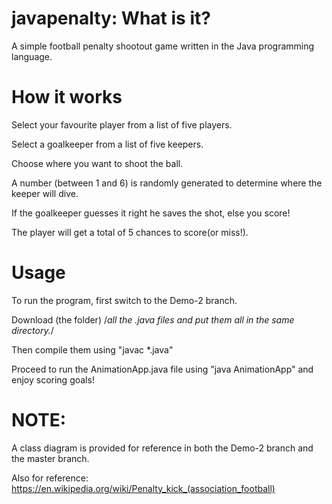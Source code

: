 # javapenalty: What is it?
A simple football penalty shootout game written in the Java programming language.

# How it works
Select your favourite player from a list of five players.

Select a goalkeeper from a list of five keepers.

Choose where you want to shoot the ball.

A number (between 1 and 6) is randomly generated to determine where the keeper will dive.

If the goalkeeper guesses it right he saves the shot, else you score!

The player will get a total of 5 chances to score(or miss!).

# Usage
To run the program, first switch to the Demo-2 branch. 

Download (the folder) /*all the .java files and put them all in the same directory.*/ 

Then compile them using "javac *.java"

Proceed to run the AnimationApp.java file using "java AnimationApp" and enjoy scoring goals!

# NOTE:
A class diagram is provided for reference in both the Demo-2 branch and the master branch.

Also for reference:
https://en.wikipedia.org/wiki/Penalty_kick_(association_football)
